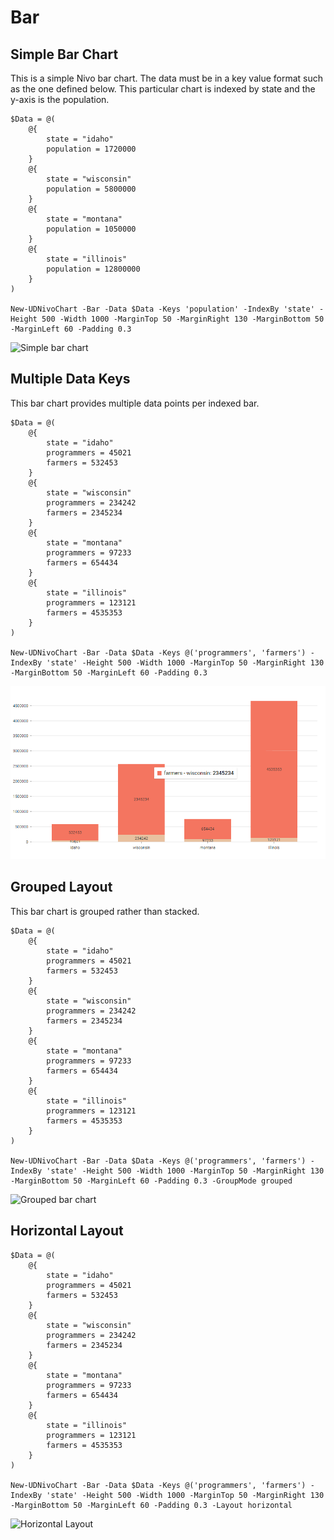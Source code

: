 # Bar

## Simple Bar Chart

This is a simple Nivo bar chart. The data must be in a key value format such as the one defined below. This particular chart is indexed by state and the y-axis is the population.

```text
$Data = @(
    @{
        state = "idaho"
        population = 1720000
    }
    @{
        state = "wisconsin"
        population = 5800000
    }
    @{
        state = "montana"
        population = 1050000
    }
    @{
        state = "illinois"
        population = 12800000
    }
)

New-UDNivoChart -Bar -Data $Data -Keys 'population' -IndexBy 'state' -Height 500 -Width 1000 -MarginTop 50 -MarginRight 130 -MarginBottom 50 -MarginLeft 60 -Padding 0.3
```

![Simple bar chart](../../../.gitbook/assets/image%20%286%29.png)

## Multiple Data Keys

This bar chart provides multiple data points per indexed bar.

```text
$Data = @(
    @{
        state = "idaho"
        programmers = 45021
        farmers = 532453
    }
    @{
        state = "wisconsin"
        programmers = 234242
        farmers = 2345234
    }
    @{
        state = "montana"
        programmers = 97233
        farmers = 654434
    }
    @{
        state = "illinois"
        programmers = 123121
        farmers = 4535353
    }
)

New-UDNivoChart -Bar -Data $Data -Keys @('programmers', 'farmers') -IndexBy 'state' -Height 500 -Width 1000 -MarginTop 50 -MarginRight 130 -MarginBottom 50 -MarginLeft 60 -Padding 0.3
```

![Bar chart with multiple data keys](../../../.gitbook/assets/image%20%2828%29%20%281%29.png)

## Grouped Layout

This bar chart is grouped rather than stacked.

```text
$Data = @(
    @{
        state = "idaho"
        programmers = 45021
        farmers = 532453
    }
    @{
        state = "wisconsin"
        programmers = 234242
        farmers = 2345234
    }
    @{
        state = "montana"
        programmers = 97233
        farmers = 654434
    }
    @{
        state = "illinois"
        programmers = 123121
        farmers = 4535353
    }
)

New-UDNivoChart -Bar -Data $Data -Keys @('programmers', 'farmers') -IndexBy 'state' -Height 500 -Width 1000 -MarginTop 50 -MarginRight 130 -MarginBottom 50 -MarginLeft 60 -Padding 0.3 -GroupMode grouped
```

![Grouped bar chart](../../../.gitbook/assets/image%20%2811%29.png)

## Horizontal Layout

```text
$Data = @(
    @{
        state = "idaho"
        programmers = 45021
        farmers = 532453
    }
    @{
        state = "wisconsin"
        programmers = 234242
        farmers = 2345234
    }
    @{
        state = "montana"
        programmers = 97233
        farmers = 654434
    }
    @{
        state = "illinois"
        programmers = 123121
        farmers = 4535353
    }
)

New-UDNivoChart -Bar -Data $Data -Keys @('programmers', 'farmers') -IndexBy 'state' -Height 500 -Width 1000 -MarginTop 50 -MarginRight 130 -MarginBottom 50 -MarginLeft 60 -Padding 0.3 -Layout horizontal
```

![Horizontal Layout](../../../.gitbook/assets/image%20%282%29.png)

